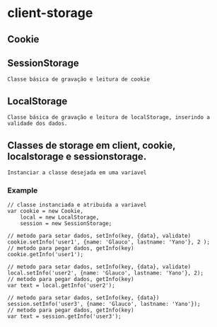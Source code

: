 # client-storage

## Cookie
## SessionStorage

    Classe básica de gravação e leitura de cookie
    
## LocalStorage

    Classe básica de gravação e leitura de localStorage, inserindo a validade dos dados.

## Classes de storage em client, cookie, localstorage e sessionstorage.

    Instanciar a classe desejada em uma variavel

### Example
    // classe instanciada e atribuida a variavel
    var cookie = new Cookie,
        local = new LocalStorage,
        session = new SessionStorage;
    
    // metodo para setar dados, setInfo(key, {data}, validate)
    cookie.setInfo('user1', {name: 'Glauco', lastname: 'Yano'}, 2 );
    // metodo para pegar dados, getInfo(key)
    cookie.getInfo('user1');
    
    // metodo para setar dados, setInfo(key, {data}, validate)
    local.setInfo('user2', {name: 'Glauco', lastname: 'Yano'}, 2);
    // metodo para pegar dados, getInfo(key)
    var text = local.getInfo('user2');
    
    // metodo para setar dados, setInfo(key, {data})
    session.setInfo('user3', {name: 'Glauco', lastname: 'Yano'});
    // metodo para pegar dados, getInfo(key)
    var text = session.getInfo('user3');




